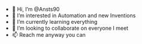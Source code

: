 - 👋 Hi, I’m @Ansts90
- 👀 I’m interested in Automation and new Inventions 
- 🌱 I’m currently learning everything 
- 💞️ I’m looking to collaborate on everyone I meet
- 📫 Reach me anyway you can

<!---
Ansts90/Ansts90 is ✨ special ✨ coz I moving on with changes.

--->
